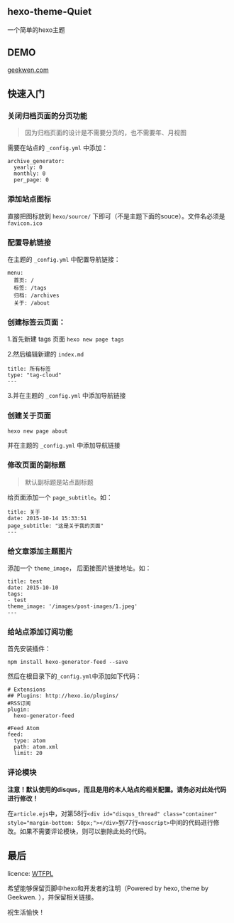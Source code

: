 ## hexo-theme-Quiet

一个简单的hexo主题

## DEMO

[geekwen.com](http://geekwen.com)

## 快速入门

### 关闭归档页面的分页功能

> 因为归档页面的设计是不需要分页的，也不需要年、月视图

需要在站点的 `_config.yml` 中添加：

```
archive_generator:
  yearly: 0
  monthly: 0
  per_page: 0
```

### 添加站点图标

直接把图标放到 ```hexo/source/``` 下即可（不是主题下面的souce）。文件名必须是 ```favicon.ico```

### 配置导航链接

在主题的 `_config.yml` 中配置导航链接：

```
menu:
  首页: /
  标签: /tags
  归档: /archives
  关于: /about
```

### 创建标签云页面：

1.首先新建 tags 页面
``` hexo new page tags ```

2.然后编辑新建的 ```index.md```
```
title: 所有标签
type: "tag-cloud"
---
```

3.并在主题的 ```_config.yml``` 中添加导航链接

### 创建关于页面

``` hexo new page about ```

并在主题的 ```_config.yml``` 中添加导航链接

### 修改页面的副标题

> 默认副标题是站点副标题

给页面添加一个 ```page_subtitle```。如：   

```
title: 关于
date: 2015-10-14 15:33:51
page_subtitle: "这是关于我的页面"
---
```

### 给文章添加主题图片

添加一个 ```theme_image```， 后面接图片链接地址。如：
```
title: test
date: 2015-10-10
tags:
- test
theme_image: '/images/post-images/1.jpeg'
---
```

### 给站点添加订阅功能

首先安装插件：

```npm install hexo-generator-feed --save```

然后在根目录下的```_config.yml```中添加如下代码：

```
# Extensions
## Plugins: http://hexo.io/plugins/
#RSS订阅
plugin:
  hexo-generator-feed

#Feed Atom
feed:
  type: atom
  path: atom.xml
  limit: 20
```

### 评论模块

**注意！默认使用的disqus，而且是用的本人站点的相关配置。请务必对此处代码进行修改！**

在`article.ejs`中，对第58行`<div id="disqus_thread" class="container" style="margin-bottom: 50px;"></div>`到77行`<noscript>`中间的代码进行修改。如果不需要评论模块，则可以删除此处的代码。

## 最后

licence: [WTFPL](https://github.com/anak10thn/WTFPL)

希望能够保留页脚中hexo和开发者的注明（Powered by hexo, theme by Geekwen. ），并保留相关链接。

祝生活愉快！

